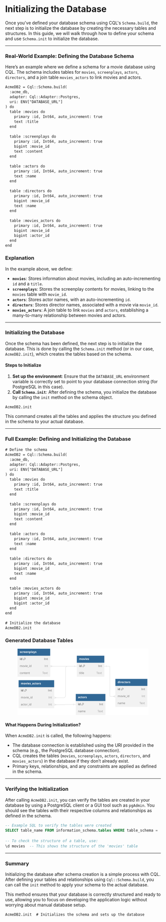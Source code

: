 # Initializing the Database

Once you've defined your database schema using CQL's `Schema.build`, the next step is to initialize the database by creating the necessary tables and structures. In this guide, we will walk through how to define your schema and use `Schema.init` to initialize the database.

***

### Real-World Example: Defining the Database Schema

Here’s an example where we define a schema for a movie database using CQL. The schema includes tables for `movies`, `screenplays`, `actors`, `directors`, and a join table `movies_actors` to link movies and actors.

```crystal
AcmeDB2 = Cql::Schema.build(
  :acme_db,
  adapter: Cql::Adapter::Postgres,
  uri: ENV["DATABASE_URL"]
) do
  table :movies do
    primary :id, Int64, auto_increment: true
    text :title
  end

  table :screenplays do
    primary :id, Int64, auto_increment: true
    bigint :movie_id
    text :content
  end

  table :actors do
    primary :id, Int64, auto_increment: true
    text :name
  end

  table :directors do
    primary :id, Int64, auto_increment: true
    bigint :movie_id
    text :name
  end

  table :movies_actors do
    primary :id, Int64, auto_increment: true
    bigint :movie_id
    bigint :actor_id
  end
end
```

### Explanation

In the example above, we define:

* **`movies`**: Stores information about movies, including an auto-incrementing `id` and a `title`.
* **`screenplays`**: Stores the screenplay contents for movies, linking to the `movies` table with `movie_id`.
* **`actors`**: Stores actor names, with an auto-incrementing `id`.
* **`directors`**: Stores director names, associated with a movie via `movie_id`.
* **`movies_actors`**: A join table to link `movies` and `actors`, establishing a many-to-many relationship between movies and actors.

***

### Initializing the Database

Once the schema has been defined, the next step is to initialize the database. This is done by calling the `Schema.init` method (or in our case, `AcmeDB2.init`), which creates the tables based on the schema.

#### Steps to Initialize

1. **Set up the environment**: Ensure that the `DATABASE_URL` environment variable is correctly set to point to your database connection string (for PostgreSQL in this case).
2. **Call `Schema.init`**: After defining the schema, you initialize the database by calling the `init` method on the schema object.

```crystal
AcmeDB2.init
```

This command creates all the tables and applies the structure you defined in the schema to your actual database.

***

### Full Example: Defining and Initializing the Database

```crystal
# Define the schema
AcmeDB2 = Cql::Schema.build(
  :acme_db,
  adapter: Cql::Adapter::Postgres,
  uri: ENV["DATABASE_URL"]
) do
  table :movies do
    primary :id, Int64, auto_increment: true
    text :title
  end

  table :screenplays do
    primary :id, Int64, auto_increment: true
    bigint :movie_id
    text :content
  end

  table :actors do
    primary :id, Int64, auto_increment: true
    text :name
  end

  table :directors do
    primary :id, Int64, auto_increment: true
    bigint :movie_id
    text :name
  end

  table :movies_actors do
    primary :id, Int64, auto_increment: true
    bigint :movie_id
    bigint :actor_id
  end
end

# Initialize the database
AcmeDB2.init
```

### Generated Database Tables&#x20;

<figure><img src="../.gitbook/assets/Untitled (1).svg" alt=""><figcaption></figcaption></figure>

#### What Happens During Initialization?

When `AcmeDB2.init` is called, the following happens:

* The database connection is established using the URI provided in the schema (e.g., the PostgreSQL database connection).
* CQL creates the tables (`movies`, `screenplays`, `actors`, `directors`, and `movies_actors`) in the database if they don’t already exist.
* Primary keys, relationships, and any constraints are applied as defined in the schema.

***

### Verifying the Initialization

After calling `AcmeDB2.init`, you can verify the tables are created in your database by using a PostgreSQL client or a GUI tool such as `pgAdmin`. You should see the tables with their respective columns and relationships as defined in the schema.

```sql
-- Example SQL to verify the tables were created
SELECT table_name FROM information_schema.tables WHERE table_schema = 'public';

-- To check the structure of a table, use:
\d movies  -- This shows the structure of the 'movies' table
```

***

### Summary

Initializing the database after schema creation is a simple process with CQL. After defining your tables and relationships using `Cql::Schema.build`, you can call the `init` method to apply your schema to the actual database.

This method ensures that your database is correctly structured and ready to use, allowing you to focus on developing the application logic without worrying about manual database setup.

```crystal
AcmeDB2.init  # Initializes the schema and sets up the database
```
